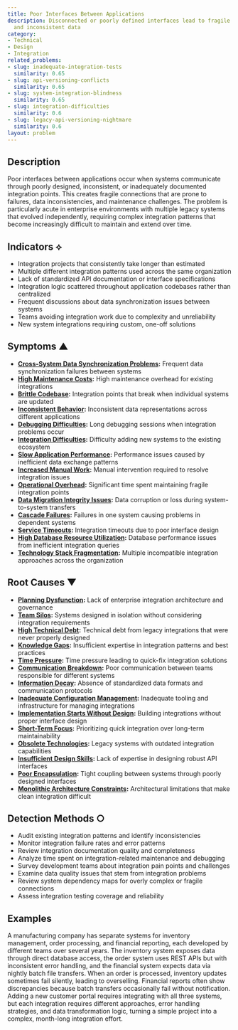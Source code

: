 ```yaml
---
title: Poor Interfaces Between Applications
description: Disconnected or poorly defined interfaces lead to fragile integrations
  and inconsistent data
category:
- Technical
- Design
- Integration
related_problems:
- slug: inadequate-integration-tests
  similarity: 0.65
- slug: api-versioning-conflicts
  similarity: 0.65
- slug: system-integration-blindness
  similarity: 0.65
- slug: integration-difficulties
  similarity: 0.6
- slug: legacy-api-versioning-nightmare
  similarity: 0.6
layout: problem
---
```


## Description

Poor interfaces between applications occur when systems communicate through poorly designed, inconsistent, or inadequately documented integration points. This creates fragile connections that are prone to failures, data inconsistencies, and maintenance challenges. The problem is particularly acute in enterprise environments with multiple legacy systems that evolved independently, requiring complex integration patterns that become increasingly difficult to maintain and extend over time.

## Indicators ⟡

- Integration projects that consistently take longer than estimated
- Multiple different integration patterns used across the same organization
- Lack of standardized API documentation or interface specifications
- Integration logic scattered throughout application codebases rather than centralized
- Frequent discussions about data synchronization issues between systems
- Teams avoiding integration work due to complexity and unreliability
- New system integrations requiring custom, one-off solutions

## Symptoms ▲

- **[Cross-System Data Synchronization Problems](cross-system-data-synchronization-problems.md):** Frequent data synchronization failures between systems
- **[High Maintenance Costs](high-maintenance-costs.md):** High maintenance overhead for existing integrations
- **[Brittle Codebase](brittle-codebase.md):** Integration points that break when individual systems are updated
- **[Inconsistent Behavior](inconsistent-behavior.md):** Inconsistent data representations across different applications
- **[Debugging Difficulties](debugging-difficulties.md):** Long debugging sessions when integration problems occur
- **[Integration Difficulties](integration-difficulties.md):** Difficulty adding new systems to the existing ecosystem
- **[Slow Application Performance](slow-application-performance.md):** Performance issues caused by inefficient data exchange patterns
- **[Increased Manual Work](increased-manual-work.md):** Manual intervention required to resolve integration issues
- **[Operational Overhead](operational-overhead.md):** Significant time spent maintaining fragile integration points
- **[Data Migration Integrity Issues](data-migration-integrity-issues.md):** Data corruption or loss during system-to-system transfers
- **[Cascade Failures](cascade-failures.md):** Failures in one system causing problems in dependent systems
- **[Service Timeouts](service-timeouts.md):** Integration timeouts due to poor interface design
- **[High Database Resource Utilization](high-database-resource-utilization.md):** Database performance issues from inefficient integration queries
- **[Technology Stack Fragmentation](technology-stack-fragmentation.md):** Multiple incompatible integration approaches across the organization

## Root Causes ▼

- **[Planning Dysfunction](planning-dysfunction.md):** Lack of enterprise integration architecture and governance
- **[Team Silos](team-silos.md):** Systems designed in isolation without considering integration requirements
- **[High Technical Debt](high-technical-debt.md):** Technical debt from legacy integrations that were never properly designed
- **[Knowledge Gaps](knowledge-gaps.md):** Insufficient expertise in integration patterns and best practices
- **[Time Pressure](time-pressure.md):** Time pressure leading to quick-fix integration solutions
- **[Communication Breakdown](communication-breakdown.md):** Poor communication between teams responsible for different systems
- **[Information Decay](information-decay.md):** Absence of standardized data formats and communication protocols
- **[Inadequate Configuration Management](inadequate-configuration-management.md):** Inadequate tooling and infrastructure for managing integrations
- **[Implementation Starts Without Design](implementation-starts-without-design.md):** Building integrations without proper interface design
- **[Short-Term Focus](short-term-focus.md):** Prioritizing quick integration over long-term maintainability
- **[Obsolete Technologies](obsolete-technologies.md):** Legacy systems with outdated integration capabilities
- **[Insufficient Design Skills](insufficient-design-skills.md):** Lack of expertise in designing robust API interfaces
- **[Poor Encapsulation](poor-encapsulation.md):** Tight coupling between systems through poorly designed interfaces
- **[Monolithic Architecture Constraints](monolithic-architecture-constraints.md):** Architectural limitations that make clean integration difficult

## Detection Methods ○

- Audit existing integration patterns and identify inconsistencies
- Monitor integration failure rates and error patterns
- Review integration documentation quality and completeness
- Analyze time spent on integration-related maintenance and debugging
- Survey development teams about integration pain points and challenges
- Examine data quality issues that stem from integration problems
- Review system dependency maps for overly complex or fragile connections
- Assess integration testing coverage and reliability

## Examples

A manufacturing company has separate systems for inventory management, order processing, and financial reporting, each developed by different teams over several years. The inventory system exposes data through direct database access, the order system uses REST APIs but with inconsistent error handling, and the financial system expects data via nightly batch file transfers. When an order is processed, inventory updates sometimes fail silently, leading to overselling. Financial reports often show discrepancies because batch transfers occasionally fail without notification. Adding a new customer portal requires integrating with all three systems, but each integration requires different approaches, error handling strategies, and data transformation logic, turning a simple project into a complex, month-long integration effort.
